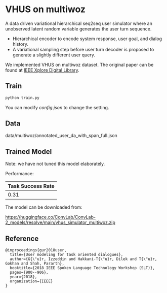 # VHUS on multiwoz

A data driven variational hierarchical seq2seq user simulator where an unobserved latent random variable generates the user turn sequence.

- Hierarchical encoder to encode system response, user goal, and dialog history.
- A variational sampling step before user turn decoder is proposed to generate a slightly different user query.

We implemented VHUS on multiwoz dataset. The original paper can be found at [IEEE Xplore Digital Library](https://ieeexplore.ieee.org/abstract/document/8639652/).

## Train

```python
python train.py
```

You can modify *config.json* to change the setting.

## Data

data/multiwoz/annotated_user_da_with_span_full.json

## Trained Model

Note: we have not tuned this model elaborately.

Performance:

| Task Success Rate |
| ------------ |
| 0.31 |

The model can be downloaded from:

https://huggingface.co/ConvLab/ConvLab-2_models/resolve/main/vhus_simulator_multiwoz.zip

## Reference

```
@inproceedings{gur2018user,
  title={User modeling for task oriented dialogues},
  author={G{\"u}r, Izzeddin and Hakkani-T{\"u}r, Dilek and T{\"u}r, Gokhan and Shah, Pararth},
  booktitle={2018 IEEE Spoken Language Technology Workshop (SLT)},
  pages={900--906},
  year={2018},
  organization={IEEE}
}
```
